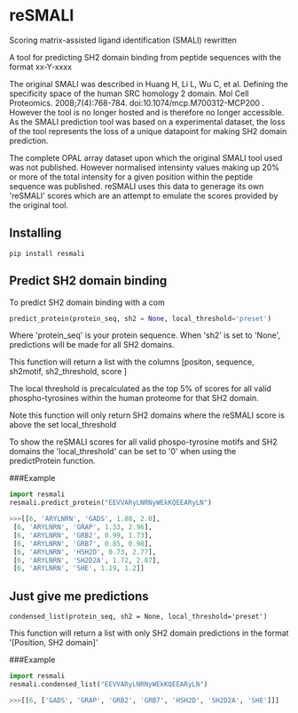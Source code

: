 # reSMALI
Scoring matrix-assisted ligand identification (SMALI) rewritten

A tool for predicting SH2 domain binding from peptide sequences with the format xx-Y-xxxx

The original SMALI was described in Huang H, Li L, Wu C, et al. Defining the specificity space of the human SRC homology 2 domain. Mol Cell Proteomics. 2008;7(4):768-784. doi:10.1074/mcp.M700312-MCP200 . However the tool is no longer hosted and is therefore no longer accessible. As the SMALI prediction tool was based on a experimental dataset, the loss of the tool represents the loss of a unique datapoint for making SH2 domain prediction. 

The complete OPAL array dataset upon which the original SMALI tool used was not published. However normalised intensinty values making up 20% or more of the total intensity for a given position within the peptide sequence was published. reSMALI uses this data to generage its own 'reSMALI' scores which are an attempt to emulate the scores provided by the original tool.

## Installing

```
pip install resmali
```

## Predict SH2 domain binding

To predict SH2 domain binding with a com

```python
predict_protein(protein_seq, sh2 = None, local_threshold='preset')
```

Where 'protein_seq' is your protein sequence. When 'sh2' is set to 'None', predictions will be made for all SH2 domains.

This function will return a list with the columns [positon, sequence, sh2motif, sh2_threshold, score ]

The local threshold is precalculated as the top 5% of scores for all valid phospho-tyrosines within the human proteome for that SH2 domain.

Note this function will only return SH2 domains where the reSMALI score is above the set local_threshold

To show the reSMALI scores for all valid phospo-tyrosine motifs and SH2 domains the  'local_threshold' can be set to '0' when using the predictProtein function. 

###Example

```python
import resmali
resmali.predict_protein("EEVVARyLNRNyWEkKQEEARyLN")

>>>[[6, 'ARYLNRN', 'GADS', 1.88, 2.0],
 [6, 'ARYLNRN', 'GRAP', 1.33, 2.96],
 [6, 'ARYLNRN', 'GRB2', 0.99, 1.73],
 [6, 'ARYLNRN', 'GRB7', 0.85, 0.98],
 [6, 'ARYLNRN', 'HSH2D', 0.73, 2.77],
 [6, 'ARYLNRN', 'SH2D2A', 1.72, 2.87],
 [6, 'ARYLNRN', 'SHE', 1.19, 1.2]]
```

## Just give me predictions

```
condensed_list(protein_seq, sh2 = None, local_threshold='preset')
```

This function will return a list with only SH2 domain predictions in the format '[Position, SH2 domain]'

###Example

```python
import resmali
resmali.condensed_list("EEVVARyLNRNyWEkKQEEARyLN")

>>>[[6, ['GADS', 'GRAP', 'GRB2', 'GRB7', 'HSH2D', 'SH2D2A', 'SHE']]]
 ```
